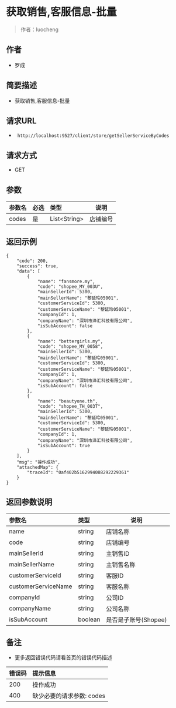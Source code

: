 # 获取销售,客服信息-批量

> 作者：luocheng

## 作者

- 罗成
    
## 简要描述

- 获取销售,客服信息-批量

## 请求URL
- ` http://localhost:9527/client/store/getSellerServiceByCodes`
  
## 请求方式
- GET 

## 参数

|参数名|必选|类型|说明|
|:----    |:---|:----- |-----   |
|codes |是  |List&lt;String&gt; | 店铺编号    |



## 返回示例 

``` 
{
    "code": 200,
    "success": true,
    "data": [
        {
            "name": "fansmore.my",
            "code": "shopee_MY_003U",
            "mainSellerId": 5300,
            "mainSellerName": "黎延玲05001",
            "customerServiceId": 5300,
            "customerServiceName": "黎延玲05001",
            "companyId": 1,
            "companyName": "深圳市泽汇科技有限公司",
            "isSubAccount": false
        },
        {
            "name": "bettergirls.my",
            "code": "shopee_MY_0058",
            "mainSellerId": 5300,
            "mainSellerName": "黎延玲05001",
            "customerServiceId": 5300,
            "customerServiceName": "黎延玲05001",
            "companyId": 1,
            "companyName": "深圳市泽汇科技有限公司",
            "isSubAccount": false
        },
        {
            "name": "beautyone.th",
            "code": "shopee_TH_003T",
            "mainSellerId": 5300,
            "mainSellerName": "黎延玲05001",
            "customerServiceId": 5300,
            "customerServiceName": "黎延玲05001",
            "companyId": 1,
            "companyName": "深圳市泽汇科技有限公司",
            "isSubAccount": true
        }
    ],
    "msg": "操作成功",
    "attachedMap": {
        "traceId": "0af402b5162994088292229361"
    }
}
```

## 返回参数说明

|参数名|类型|说明|
|:-----  |:-----|-----|              
|name | string   | 店铺名称 |
|code | string   | 店铺编号 |
|mainSellerId | string   | 主销售ID |
|mainSellerName | string   | 主销售名称 |
|customerServiceId | string   | 客服ID |
|customerServiceName | string   | 客服名称 |
|companyId |string   |公司ID  |
|companyName |string |公司名称  |
|isSubAccount |boolean |是否是子账号(Shopee)  |



## 备注 

- 更多返回错误代码请看首页的错误代码描述

|错误码|提示信息|
|:----    |:---|
|200 |操作成功  |
|400 |缺少必要的请求参数: codes|